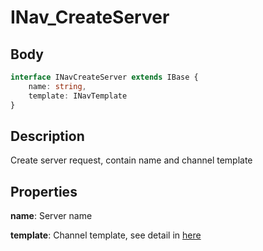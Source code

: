 # INav_CreateServer

## Body

```typescript
interface INavCreateServer extends IBase {
    name: string,
    template: INavTemplate
}
```

## Description

Create server request, contain name and channel template

## Properties

**name**: Server name

**template**: Channel template, see detail in [here](./INav_Template.md)